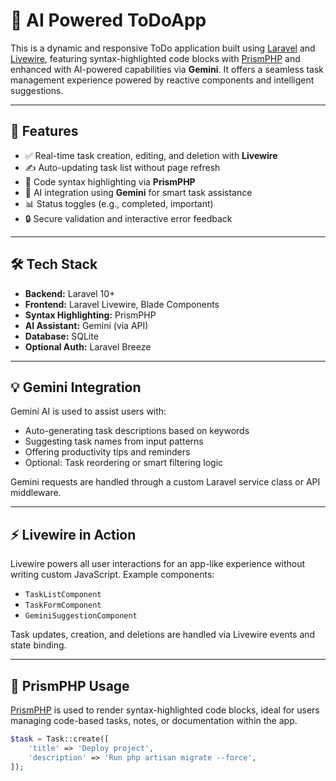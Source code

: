 # 📝 AI Powered ToDoApp

This is a dynamic and responsive ToDo application built using [Laravel](https://laravel.com/) and [Livewire](https://laravel-livewire.com/), featuring syntax-highlighted code blocks with [PrismPHP](https://github.com/PrismJS/prism) and enhanced with AI-powered capabilities via **Gemini**. It offers a seamless task management experience powered by reactive components and intelligent suggestions.

---

## 🚀 Features

- ✅ Real-time task creation, editing, and deletion with **Livewire**
- ✍️ Auto-updating task list without page refresh
- 🌈 Code syntax highlighting via **PrismPHP**
- 🤖 AI integration using **Gemini** for smart task assistance
- 📊 Status toggles (e.g., completed, important)
- 🔒 Secure validation and interactive error feedback

---

## 🛠️ Tech Stack

- **Backend:** Laravel 10+
- **Frontend:** Laravel Livewire, Blade Components
- **Syntax Highlighting:** PrismPHP
- **AI Assistant:** Gemini (via API)
- **Database:** SQLite
- **Optional Auth:** Laravel Breeze

---

## 💡 Gemini Integration

Gemini AI is used to assist users with:

- Auto-generating task descriptions based on keywords
- Suggesting task names from input patterns
- Offering productivity tips and reminders
- Optional: Task reordering or smart filtering logic

Gemini requests are handled through a custom Laravel service class or API middleware.

---

## ⚡ Livewire in Action

Livewire powers all user interactions for an app-like experience without writing custom JavaScript. Example components:

- `TaskListComponent`
- `TaskFormComponent`
- `GeminiSuggestionComponent`

Task updates, creation, and deletions are handled via Livewire events and state binding.

---

## 🌈 PrismPHP Usage

[PrismPHP](https://github.com/PrismJS/prism) is used to render syntax-highlighted code blocks, ideal for users managing code-based tasks, notes, or documentation within the app.

```php
$task = Task::create([
    'title' => 'Deploy project',
    'description' => 'Run php artisan migrate --force',
]);
